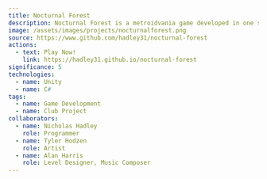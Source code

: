 ```yaml
---
title: Nocturnal Forest
description: Nocturnal Forest is a metroidvania game developed in one semester as part of an Aurora Game Development Club project.
image: /assets/images/projects/nocturnalforest.png
source: https://www.github.com/hadley31/nocturnal-forest
actions:
  - text: Play Now!
    link: https://hadley31.github.io/nocturnal-forest
significance: 5
technologies:
  - name: Unity
  - name: C#
tags:
  - name: Game Development
  - name: Club Project
collaborators:
  - name: Nicholas Hadley
    role: Programmer
  - name: Tyler Hodzen
    role: Artist
  - name: Alan Harris
    role: Level Designer, Music Composer
---
```

